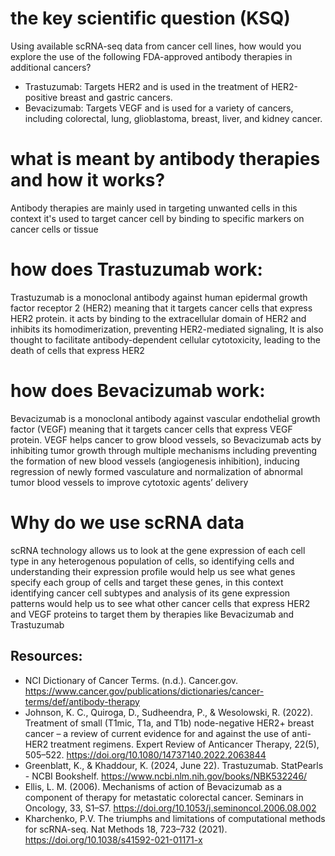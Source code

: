 # the key scientific question (KSQ)
Using available scRNA-seq data from cancer cell lines, how would you explore the use of the following FDA-approved antibody therapies in additional cancers?
- Trastuzumab: Targets HER2 and is used in the treatment of HER2-positive breast and gastric cancers.
- Bevacizumab: Targets VEGF and is used for a variety of cancers, including colorectal, lung, glioblastoma, breast, liver, and kidney cancer.

# what is meant by antibody therapies and how it works?
Antibody therapies are mainly used in targeting unwanted cells in this context it's used to target cancer cell by binding to specific markers on cancer cells or tissue 

# how does Trastuzumab work:
Trastuzumab is a monoclonal antibody against human epidermal growth factor receptor 2 (HER2) meaning that it targets cancer cells that express HER2 protein.
it acts by binding to the extracellular domain of HER2 and inhibits its homodimerization, preventing HER2-mediated signaling, It is also thought to facilitate antibody-dependent cellular cytotoxicity, leading to the death of cells that express HER2

# how does Bevacizumab work:
Bevacizumab is a monoclonal antibody against vascular endothelial growth factor (VEGF) meaning that it targets cancer cells that express VEGF protein.
VEGF helps cancer to grow blood vessels, so Bevacizumab acts by inhibiting tumor growth through multiple mechanisms including preventing the formation of new blood vessels (angiogenesis inhibition), inducing regression of newly formed vasculature and normalization of abnormal tumor blood vessels to improve cytotoxic agents’ delivery

# Why do we use scRNA data 
scRNA technology allows  us to look at the gene expression of each cell type in any heterogenous population of cells, so identifying cells and understanding their expression profile would help us see what genes specify each group of cells and target these genes, in this context identifying cancer cell subtypes and analysis of its gene expression patterns would help us to see what other cancer cells that express HER2 and VEGF proteins to target them by therapies like Bevacizumab and Trastuzumab 

## Resources:
- NCI Dictionary of Cancer Terms. (n.d.). Cancer.gov. https://www.cancer.gov/publications/dictionaries/cancer-terms/def/antibody-therapy
- Johnson, K. C., Quiroga, D., Sudheendra, P., & Wesolowski, R. (2022). Treatment of small (T1mic, T1a, and T1b) node-negative HER2+ breast cancer – a review of current evidence for and against the use of anti-HER2 treatment regimens. Expert Review of Anticancer Therapy, 22(5), 505–522. https://doi.org/10.1080/14737140.2022.2063844
- Greenblatt, K., & Khaddour, K. (2024, June 22). Trastuzumab. StatPearls - NCBI Bookshelf. https://www.ncbi.nlm.nih.gov/books/NBK532246/
- Ellis, L. M. (2006). Mechanisms of action of Bevacizumab as a component of therapy for metastatic colorectal cancer. Seminars in Oncology, 33, S1–S7. https://doi.org/10.1053/j.seminoncol.2006.08.002
- Kharchenko, P.V. The triumphs and limitations of computational methods for scRNA-seq. Nat Methods 18, 723–732 (2021). https://doi.org/10.1038/s41592-021-01171-x

